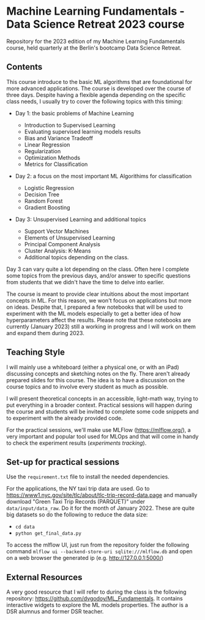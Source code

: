 # Machine Learning Fundamentals - Data Science Retreat 2023 course
Repository for the 2023 edition of my Machine Learning Fundamentals course, held quarterly at the Berlin's bootcamp Data Science Retreat.

## Contents
This course introduce to the basic ML algorithms that are foundational for more advanced applications. The course is developed over the course of three days. Despite having a flexible agenda depending on the specific class needs, I usually try to cover the following topics with this timing:

* Day 1: the basic problems of Machine Learning
  * Introduction to Supervised Learning
  * Evaluating supervised learning models results
  * Bias and Variance Tradeoff
  * Linear Regression
  * Regularization
  * Optimization Methods
  * Metrics for Classification

* Day 2: a focus on the most important ML Algorithims for classification
  * Logistic Regression
  * Decision Tree
  * Random Forest
  * Gradient Boosting

* Day 3: Unsupervised Learning and additional topics
  * Support Vector Machines
  * Elements of Unsupervised Learning
  * Principal Component Analysis
  * Cluster Analysis: K-Means
  * Additional topics depending on the class.

Day 3 can vary quite a lot depending on the class. Often here I complete some topics from the previous days, and/or answer to specific questions from students that we didn't have the time to delve into earlier. 

The course is meant to provide clear intuitions about the most important concepts in ML. For this reason, we won't focus on applications but more on ideas. Despite that, I prepared a few notebooks that will be used to experiment with the ML models especially to get a better idea of how hyperparameters affect the results. Please note that these notebooks are currently (January 2023) still a working in progress and I will work on them and expand them during 2023. 

## Teaching Style
I will mainly use a whiteboard (either a physical one, or with an iPad) discussing concepts and sketching notes on the fly. There aren't already prepared slides for this course. The idea is to have a discussion on the course topics and to involve every student as much as possible. 

I will present theoretical concepts in an accessible, light-math way, trying to put everything in a broader context. Practical sessions will happen during the course and students will be invited to complete some code snippets and to experiment with the already provided code. 

For the practical sessions, we'll make use MLFlow (https://mlflow.org/), a very important and popular tool used for MLOps and that will come in handy to check the experiment results (*experiments tracking*).

## Set-up for practical sessions
Use the `requirement.txt` file to install the needed dependencies. 

For the applications, the NY taxi trip data are used. Go to https://www1.nyc.gov/site/tlc/about/tlc-trip-record-data.page and manually download "Green Taxi Trip Records (PARQUET)" under `data/input/data_raw`. Do it for the month of January 2022. These are quite big datasets so do the following to reduce the data size:

- `cd data`
- `python get_final_data.py` 

To access the mlflow UI, just run from the repository folder the following command `mlflow ui --backend-store-uri sqlite:///mlflow.db` and open on a web browser the generated ip (e.g. http://127.0.0.1:5000/)

## External Resources
A very good resource that I will refer to during the class is the following repository: https://github.com/dvgodoy/ML_Fundamentals. It contains interactive widgets to explore the ML models properties. The author is a DSR alumnus and former DSR teacher. 
